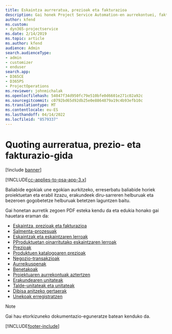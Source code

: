 ```yaml
---
title: Eskaintza aurreratua, prezioak eta fakturazioa
description: Gai honek Project Service Automation-en aurrekontuei, fakturazioari eta prezioei buruzko informazioa eskaintzen du.
author: kfend
ms.custom:
- dyn365-projectservice
ms.date: 2/14/2019
ms.topic: article
ms.author: kfend
audience: Admin
search.audienceType:
- admin
- customizer
- enduser
search.app:
- D365CE
- D365PS
- ProjectOperations
ms.reviewer: johnmichalak
ms.openlocfilehash: 54047f34d950fc79e510bfe0d6601e271c02a92c
ms.sourcegitcommit: c0792bd65d92db25e0e8864879a19c4b93efb10c
ms.translationtype: MT
ms.contentlocale: eu-ES
ms.lasthandoff: 04/14/2022
ms.locfileid: "8579337"
---
```

# <a name="advanced-quoting-pricing-and-billing-guide"></a>Quoting aurreratua, prezio- eta fakturazio-gida

[!include [banner](../../includes/psa-now-project-operations.md)]

[!INCLUDE[cc-applies-to-psa-app-3.x](../../includes/cc-applies-to-psa-app-3x.md)]

Baliabide egokiak une egokian aurkitzeko, erreserbatu baliabide horiek proiektuetan eta erabil itzazu, erakundeek diru-sarreren helburuak eta bezeroen gogobetetze helburuak betetzen laguntzen baitu. 

Gai honetan aurretik zegoen PDF esteka kendu da eta edukia honako gai hauetara eraman da:

- [Eskaintza, prezioak eta fakturazioa](../quote-bill-price.md)
- [Salmenta-prozesuak](../basic-sales-process.md)
- [Eskaintzak eta eskaintzaren lerroak](../basic-quote-lines.md)
- [PProduktuetan oinarritutako eskaintzaren lerroak](../product-based-quote-lines.md)
- [Prezioak](../basic-pricing.md)
- [Produktuen katalogoaren prezioak](../product-catalog-pricing.md)
- [Negozio-transakzioak](../basic-business-transactions.md)
- [Aurreikuspenak](../estimates.md)
- [Benetakoak](../actuals.md)
- [Proiektuaren aurrekontuak aztertzen](../basic-analyzing-quotes.md)
- [Erakundearen unitateak](../advanced-organizational.md)
- [Talde-unitateak eta unitateak](../advanced-units.md)
- [Dibisa anitzeko gertaerak](../advanced-currency.md)
- [Unekoak erregistratzen](../advanced-actuals.md)

> [!NOTE]
> Gai hau etorkizuneko dokumentazio-eguneratze batean kenduko da. 


[!INCLUDE[footer-include](../../includes/footer-banner.md)]
